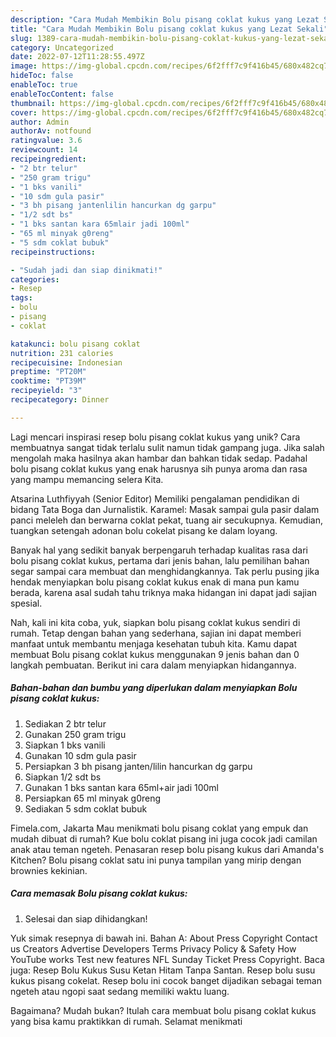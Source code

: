 ```yaml
---
description: "Cara Mudah Membikin Bolu pisang coklat kukus yang Lezat Sekali"
title: "Cara Mudah Membikin Bolu pisang coklat kukus yang Lezat Sekali"
slug: 1389-cara-mudah-membikin-bolu-pisang-coklat-kukus-yang-lezat-sekali
category: Uncategorized
date: 2022-07-12T11:28:55.497Z
image: https://img-global.cpcdn.com/recipes/6f2fff7c9f416b45/680x482cq70/bolu-pisang-coklat-kukus-foto-resep-utama.jpg
hideToc: false
enableToc: true
enableTocContent: false
thumbnail: https://img-global.cpcdn.com/recipes/6f2fff7c9f416b45/680x482cq70/bolu-pisang-coklat-kukus-foto-resep-utama.jpg
cover: https://img-global.cpcdn.com/recipes/6f2fff7c9f416b45/680x482cq70/bolu-pisang-coklat-kukus-foto-resep-utama.jpg
author: Admin
authorAv: notfound
ratingvalue: 3.6
reviewcount: 14
recipeingredient:
- "2 btr telur"
- "250 gram trigu"
- "1 bks vanili"
- "10 sdm gula pasir"
- "3 bh pisang jantenlilin hancurkan dg garpu"
- "1/2 sdt bs"
- "1 bks santan kara 65mlair jadi 100ml"
- "65 ml minyak g0reng"
- "5 sdm coklat bubuk"
recipeinstructions:

- "Sudah jadi dan siap dinikmati!"
categories:
- Resep
tags:
- bolu
- pisang
- coklat

katakunci: bolu pisang coklat 
nutrition: 231 calories
recipecuisine: Indonesian
preptime: "PT20M"
cooktime: "PT39M"
recipeyield: "3"
recipecategory: Dinner

---
```





Lagi mencari inspirasi resep bolu pisang coklat kukus yang unik? Cara membuatnya sangat tidak terlalu sulit namun tidak gampang juga. Jika salah mengolah maka hasilnya akan hambar dan bahkan tidak sedap. Padahal bolu pisang coklat kukus yang enak harusnya sih punya aroma dan rasa yang mampu memancing selera Kita.





Atsarina Luthfiyyah (Senior Editor) Memiliki pengalaman pendidikan di bidang Tata Boga dan Jurnalistik. Karamel: Masak sampai gula pasir dalam panci meleleh dan berwarna coklat pekat, tuang air secukupnya. Kemudian, tuangkan setengah adonan bolu cokelat pisang ke dalam loyang.

Banyak hal yang sedikit banyak berpengaruh terhadap kualitas rasa dari bolu pisang coklat kukus, pertama dari jenis bahan, lalu pemilihan bahan segar sampai cara membuat dan menghidangkannya. Tak perlu pusing jika hendak menyiapkan bolu pisang coklat kukus enak di mana pun kamu berada, karena asal sudah tahu triknya maka hidangan ini dapat jadi sajian spesial.






Nah, kali ini kita coba, yuk, siapkan bolu pisang coklat kukus sendiri di rumah. Tetap dengan bahan yang sederhana, sajian ini dapat memberi manfaat untuk membantu menjaga kesehatan tubuh kita. Kamu dapat membuat Bolu pisang coklat kukus menggunakan 9 jenis bahan dan 0 langkah pembuatan. Berikut ini cara dalam menyiapkan hidangannya.

<!--inarticleads1-->

##### Bahan-bahan dan bumbu yang diperlukan dalam menyiapkan Bolu pisang coklat kukus:

1. Sediakan 2 btr telur
1. Gunakan 250 gram trigu
1. Siapkan 1 bks vanili
1. Gunakan 10 sdm gula pasir
1. Persiapkan 3 bh pisang janten/lilin hancurkan dg garpu
1. Siapkan 1/2 sdt bs
1. Gunakan 1 bks santan kara 65ml+air jadi 100ml
1. Persiapkan 65 ml minyak g0reng
1. Sediakan 5 sdm coklat bubuk


Fimela.com, Jakarta Mau menikmati bolu pisang coklat yang empuk dan mudah dibuat di rumah? Kue bolu coklat pisang ini juga cocok jadi camilan anak atau teman ngeteh. Penasaran resep bolu pisang kukus dari Amanda&#39;s Kitchen? Bolu pisang coklat satu ini punya tampilan yang mirip dengan brownies kekinian. 

<!--inarticleads2-->

##### Cara memasak Bolu pisang coklat kukus:


1. Selesai dan siap dihidangkan!

Yuk simak resepnya di bawah ini. Bahan A: About Press Copyright Contact us Creators Advertise Developers Terms Privacy Policy &amp; Safety How YouTube works Test new features NFL Sunday Ticket Press Copyright. Baca juga: Resep Bolu Kukus Susu Ketan Hitam Tanpa Santan. Resep bolu susu kukus pisang cokelat. Resep bolu ini cocok banget dijadikan sebagai teman ngeteh atau ngopi saat sedang memiliki waktu luang. 

Bagaimana? Mudah bukan? Itulah cara membuat bolu pisang coklat kukus yang bisa kamu praktikkan di rumah. Selamat menikmati

